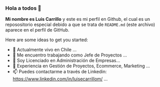 ### Hola a todos 👋

**Mi nombre es Luis Carrillo** y este es mi perfil en Github, el cual es un reposositorio especial debido a que se trata de `README.md` (este archivo) aparece en el perfil de GitHub.

Here are some ideas to get you started:

- 🔭 Actualmente vivo en Chile ...
- 🌱 Me encuentro trabajando como Jefe de Proyectos ...
- 👯 Soy Licenciado en Administración de Empresas...
- 💬 Experiencia en Gestión de Proyectos, Ecommerce, Marketing  ...
- 📫 Puedes contactarme a través de Linkedin: https://www.linkedin.com/in/luisecarrillom/ ...
